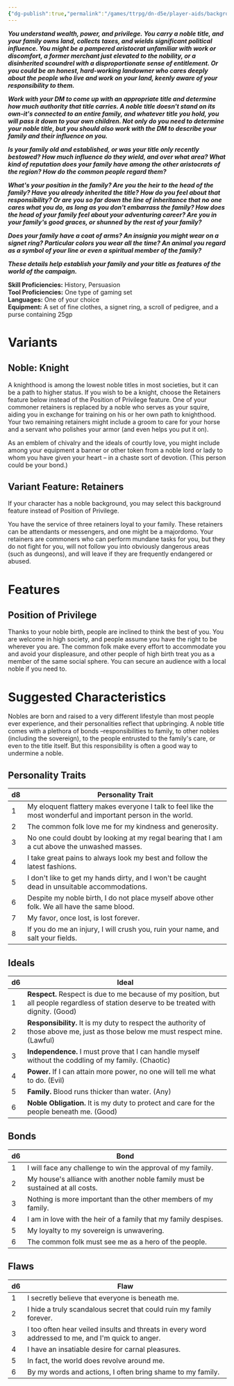 ```yaml
---
{"dg-publish":true,"permalink":"/games/ttrpg/dn-d5e/player-aids/backgrounds/noble/","tags":["TTRPG/DND/5e"]}
---
```



**_You understand wealth, power, and privilege. You carry a noble title, and your family owns land, collects taxes, and wields significant political influence. You might be a pampered aristocrat unfamiliar with work or discomfort, a former merchant just elevated to the nobility, or a disinherited scoundrel with a disproportionate sense of entitlement. Or you could be an honest, hard-working landowner who cares deeply about the people who live and work on your land, keenly aware of your responsibility to them._**

**_Work with your DM to come up with an appropriate title and determine how much authority that title carries. A noble title doesn't stand on its own-it's connected to an entire family, and whatever title you hold, you will pass it down to your own children. Not only do you need to determine your noble title, but you should also work with the DM to describe your family and their influence on you._**

**_Is your family old and established, or was your title only recently bestowed? How much influence do they wield, and over what area? What kind of reputation does your family have among the other aristocrats of the region? How do the common people regard them?_**

**_What's your position in the family? Are you the heir to the head of the family? Have you already inherited the title? How do you feel about that responsibility? Or are you so far down the line of inheritance that no one cares what you do, as long as you don't embarrass the family? How does the head of your family feel about your adventuring career? Are you in your family's good graces, or shunned by the rest of your family?_**

**_Does your family have a coat of arms? An insignia you might wear on a signet ring? Particular colors you wear all the time? An animal you regard as a symbol of your line or even a spiritual member of the family?_**

**_These details help establish your family and your title as features of the world of the campaign._**

**Skill Proficiencies:** History, Persuasion  
**Tool Proficiencies:** One type of gaming set  
**Languages:** One of your choice  
**Equipment:** A set of fine clothes, a signet ring, a scroll of pedigree, and a purse containing 25gp

# Variants

## Noble: Knight

A knighthood is among the lowest noble titles in most societies, but it can be a path to higher status. If you wish to be a knight, choose the Retainers feature below instead of the Position of Privilege feature. One of your commoner retainers is replaced by a noble who serves as your squire, aiding you in exchange for training on his or her own path to knighthood. Your two remaining retainers might include a groom to care for your horse and a servant who polishes your armor (and even helps you put it on).

As an emblem of chivalry and the ideals of courtly love, you might include among your equipment a banner or other token from a noble lord or lady to whom you have given your heart – in a chaste sort of devotion. (This person could be your bond.)

## Variant Feature: Retainers

If your character has a noble background, you may select this background feature instead of Position of Privilege.

You have the service of three retainers loyal to your family. These retainers can be attendants or messengers, and one might be a majordomo. Your retainers are commoners who can perform mundane tasks for you, but they do not fight for you, will not follow you into obviously dangerous areas (such as dungeons), and will leave if they are frequently endangered or abused.

# Features

## Position of Privilege

Thanks to your noble birth, people are inclined to think the best of you. You are welcome in high society, and people assume you have the right to be wherever you are. The common folk make every effort to accommodate you and avoid your displeasure, and other people of high birth treat you as a member of the same social sphere. You can secure an audience with a local noble if you need to.

# Suggested Characteristics

Nobles are born and raised to a very different lifestyle than most people ever experience, and their personalities reflect that upbringing. A noble title comes with a plethora of bonds –responsibilities to family, to other nobles (including the sovereign), to the people entrusted to the family's care, or even to the title itself. But this responsibility is often a good way to undermine a noble.

## Personality Traits

|d8|Personality Trait|
|---|---|
|1|My eloquent flattery makes everyone I talk to feel like the most wonderful and important person in the world.|
|2|The common folk love me for my kindness and generosity.|
|3|No one could doubt by looking at my regal bearing that I am a cut above the unwashed masses.|
|4|I take great pains to always look my best and follow the latest fashions.|
|5|I don't like to get my hands dirty, and I won't be caught dead in unsuitable accommodations.|
|6|Despite my noble birth, I do not place myself above other folk. We all have the same blood.|
|7|My favor, once lost, is lost forever.|
|8|If you do me an injury, I will crush you, ruin your name, and salt your fields.|

## Ideals

|d6|Ideal|
|---|---|
|1|**Respect.** Respect is due to me because of my position, but all people regardless of station deserve to be treated with dignity. (Good)|
|2|**Responsibility.** It is my duty to respect the authority of those above me, just as those below me must respect mine. (Lawful)|
|3|**Independence.** I must prove that I can handle myself without the coddling of my family. (Chaotic)|
|4|**Power.** If I can attain more power, no one will tell me what to do. (Evil)|
|5|**Family.** Blood runs thicker than water. (Any)|
|6|**Noble Obligation.** It is my duty to protect and care for the people beneath me. (Good)|

## Bonds

|d6|Bond|
|---|---|
|1|I will face any challenge to win the approval of my family.|
|2|My house's alliance with another noble family must be sustained at all costs.|
|3|Nothing is more important than the other members of my family.|
|4|I am in love with the heir of a family that my family despises.|
|5|My loyalty to my sovereign is unwavering.|
|6|The common folk must see me as a hero of the people.|

## Flaws

|d6|Flaw|
|---|---|
|1|I secretly believe that everyone is beneath me.|
|2|I hide a truly scandalous secret that could ruin my family forever.|
|3|I too often hear veiled insults and threats in every word addressed to me, and I'm quick to anger.|
|4|I have an insatiable desire for carnal pleasures.|
|5|In fact, the world does revolve around me.|
|6|By my words and actions, I often bring shame to my family.|

